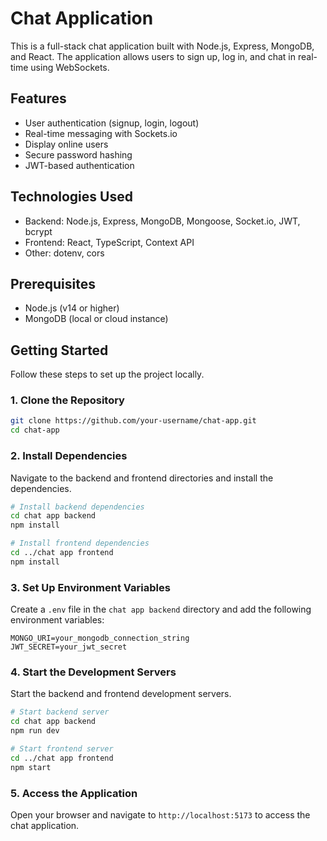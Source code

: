 # Chat Application

This is a full-stack chat application built with Node.js, Express, MongoDB, and React. The application allows users to sign up, log in, and chat in real-time using WebSockets.

## Features

- User authentication (signup, login, logout)
- Real-time messaging with Sockets.io
- Display online users
- Secure password hashing
- JWT-based authentication

## Technologies Used

- Backend: Node.js, Express, MongoDB, Mongoose, Socket.io, JWT, bcrypt
- Frontend: React, TypeScript, Context API
- Other: dotenv, cors

## Prerequisites

- Node.js (v14 or higher)
- MongoDB (local or cloud instance)

## Getting Started

Follow these steps to set up the project locally.

### 1. Clone the Repository

```sh
git clone https://github.com/your-username/chat-app.git
cd chat-app
```

### 2. Install Dependencies

Navigate to the backend and frontend directories and install the dependencies.

```sh
# Install backend dependencies
cd chat app backend
npm install

# Install frontend dependencies
cd ../chat app frontend
npm install
```

### 3. Set Up Environment Variables

Create a `.env` file in the `chat app backend` directory and add the following environment variables:

```
MONGO_URI=your_mongodb_connection_string
JWT_SECRET=your_jwt_secret
```

### 4. Start the Development Servers

Start the backend and frontend development servers.

```sh
# Start backend server
cd chat app backend
npm run dev

# Start frontend server
cd ../chat app frontend
npm start
```

### 5. Access the Application

Open your browser and navigate to `http://localhost:5173` to access the chat application.

<!-- ## License

This project is licensed under the MIT License. -->
